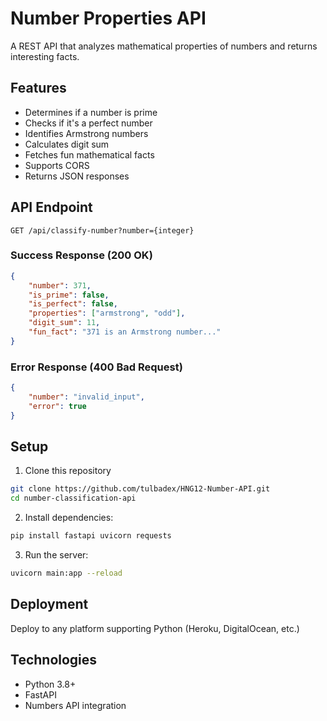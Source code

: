 # Number Properties API

A REST API that analyzes mathematical properties of numbers and returns interesting facts.

## Features

- Determines if a number is prime
- Checks if it's a perfect number
- Identifies Armstrong numbers
- Calculates digit sum
- Fetches fun mathematical facts
- Supports CORS
- Returns JSON responses

## API Endpoint

```
GET /api/classify-number?number={integer}
```

### Success Response (200 OK)

```json
{
    "number": 371,
    "is_prime": false,
    "is_perfect": false,
    "properties": ["armstrong", "odd"],
    "digit_sum": 11,
    "fun_fact": "371 is an Armstrong number..."
}
```

### Error Response (400 Bad Request)

```json
{
    "number": "invalid_input",
    "error": true
}
```

## Setup

1. Clone this repository
```bash
git clone https://github.com/tulbadex/HNG12-Number-API.git
cd number-classification-api
```
2. Install dependencies:
```bash
pip install fastapi uvicorn requests
```
3. Run the server:
```bash
uvicorn main:app --reload
```

## Deployment

Deploy to any platform supporting Python (Heroku, DigitalOcean, etc.)

## Technologies

- Python 3.8+
- FastAPI
- Numbers API integration